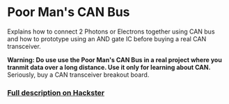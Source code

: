 # Poor Man's CAN Bus

Explains how to connect 2 Photons or Electrons together using CAN bus
and how to prototype using an AND gate IC before buying a real CAN
transceiver.

**Warning: Do use use the Poor Man's CAN Bus in a real project where you
tranmit data over a long distance. Use it only for learning about CAN.**
Seriously, buy a CAN transceiver breakout board.

### [Full description on Hackster](https://www.hackster.io/monkbroc/poor-man-s-can-bus-602636)


